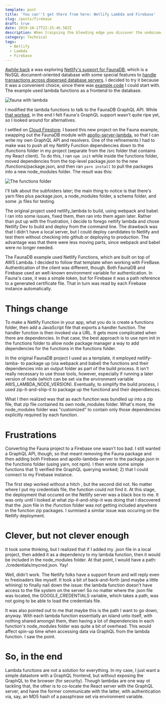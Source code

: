 ```yaml
---
template: post
title: 'You can''t get there from here: Netlify Lambda and Firebase'
slug: /posts/firebase
draft: true
date: 2019-10-17T22:25:46.582Z
description: When traipsing the bleeding edge you discover the undocumented things.
category: Technical
tags:
  - Netlify
  - Lambda
  - Firebase
---
```


[Awhile back](https://www.freecodecamp.org/news/how-to-use-faunadb/) a was exploring [Netlify's support for FaunaDB](https://www.netlify.com/blog/2019/09/10/announcing-the-faunadb-add-on-for-netlify/), which is a NoSQL document-oriented database with some special features to [handle transactions across dispersed database servers](https://fauna.com/blog/consistency-without-clocks-faunadb-transaction-protocol). I decided to try it because it was a convenient choice, since there was [example code](https://github.com/netlify/netlify-faunadb-example) I could start with.  The example used lambda functions as a frontend to the database. 

![fauna with lambda](https://user-images.githubusercontent.com/532272/42067494-5c4c2b94-7afb-11e8-91b4-0bef66d85584.png)

I modified the lambda functions to talk to the FaunaDB GraphQL API. While [that worked](https://www.freecodecamp.org/news/how-to-use-faunadb/), in the end I felt Fauna's GraphQL support wasn't quite ripe yet, so I looked around for alternatives.

I settled on [Cloud Firestore](https://firebase.google.com/docs/firestore/rtdb-vs-firestore). I based this new project on the Fauna example, swapping out the FaunaDB module with [apollo-server-lambda](https://www.npmjs.com/package/apollo-server-lambda), so that I can write my own GraphQL API and resolvers. One of the refinements I had to make was to push all my Netlify Function dependencies down to the /functions folder in my project (separate from the /src folder that contains my React client). To do this, I ran `npm init` while inside the functions folder, moved dependencies from the top-level package.json to the new /functions/package.json, and then ran `yarn install` to pull the packages into a new node_modules folder. The result was this:

![](/media/screenshot-2019-10-18-at-1.06.47-pm.png "The functions folder")

I'll talk about the subfolders later; the main thing to notice is that there's yarn files plus package.json, a node_modules folder, a schema folder, and some .js files for testing.

The original project used netlify_lambda to build, using webpack and babel. I ran into some issues, fixed them, then ran into them again later. Rather than put up with the frustration, I decide to forego neltify lambda and chose Netlify Dev to build and deploy from the command line. The drawback was that I didn't have a local server, but I could deploy candidates to Netlify and test them without checking into github or deploying to production. The advantage was that there were less moving parts, since webpack and babel were no longer needed.

 

The FaunaDB example used Netlify Functions, which are built on top of AWS Lambda. I decided to follow that template when working with FireBase. Authentication of the client was different, though. Both FaunaDB and Firebase used an well-known environment variable for authentication. In Fauna's case, it was a simple token, but for Firebase it was a path reference to a generated certificate file. That in turn was read by each Firebase instance automatically. 

# Things change

To make a Netlify Function in your app, what you do is create a functions folder, then add a JavaScript file that exports a handler function.  The handler function is then invoked via a URL.  It gets more complicated when there are dependencies. In that case, the best approach is to use npm init in the functions folder to allow node package manager a way to add dependencies for the functions in the functions folder.

In the original FaunaDB project I used as a template, it employed netlify-lamba-  to package up (via webpack and babel) the functions and their dependencies into an output folder as part of the build process. It isn't really necessary to use those tools, however, especially if running a later version of node (which can be set via the environment variable AWS_LAMBDA_NODE_VERSION).  Eventually, to simplify the build process, I used zip-it-and-ship-it to package up the functiond and their dependiences.  

What I then realized was that as each function was bundled up into a zip file, that zip file contained its own node_modules folder.  What's more, the node_modules folder was "customized" to contain only those dependencies explicitly required by each function.  

# Frustrations

Converting the Fauna project to a Firebase one wasn't too bad.  I still wanted a GraphQL API, though, so that meant removing the Fauna package and then adding both Firebase and apollo-lambda-server to the package.json in the functions folder (using yarn, not npm). I then wrote some simple functions that 1) verified the GraphQL querying worked; 2) that I could connect to my Firebase instance.

The first step worked without a hitch , but the second did not. No matter where I put my credentials file, the function could not find it.  At this stage, the deployment that occured on the Netlify server was a black box to me.  It was only until I looked at what zip-it-and-ship-it was doing  that I discovered that the .json file in the /function folder was not getting included anywhere in the function zip packages. I surmised a similar issue was occuring on the Netlify deployment.

# Clever, but not clever enough

It took some thinking, but I realized that if I added my .json file in a local project, then added it as a dependency to my lambda function, then it would be included in the node_modules folder.  At that point, I would have a path:  ./credentials/mycred.json.  Yay!

Well, didn't work. The Netlify folks have a support forum and will reply even to freeloaders like myself. It took a bit of back-and-forth (and maybe a little whining) to finally nail down the issue: the lambda function doesn't have access to the file system on the server! So no matter where the .json file was located, the GOOGLE_CREDENTIALS variable, which takes a path, was not going to be able to load the credentials file.

It was also pointed out to me that maybe this is the path I want to go down, anyway.  With each lambda function essentially an island unto itself, with nothing shared amongst them, then having a lot of dependencies in each function's node_modules folder was quite a bit of overhead. This would affect spin-up time when accessing data via GraphQL from the lambda function.  I saw the point.

# So, in the end

Lambda functions are not a solution for everything.  In my case, I just want a simple datastore with a GraphQL frontend, but without exposing the GraphQL to the browser (for security). Though lambdas are one way ot tackling that,  the other is to co-locate the  React server with the GraphQL server, and have the former communicate with the latter, with authentication via, say, an MD5 hash of a passphrase set via environment variable.
